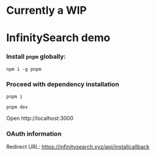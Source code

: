 # Currently a WIP

# InfinitySearch demo

### Install `pnpm` globally:

`npm i -g pnpm`

### Proceed with dependency installation

`pnpm i`

`pnpm dev`

Open http://localhost:3000


### OAuth information

Redirect URL: https://infinitysearch.xyz/api/installcallback